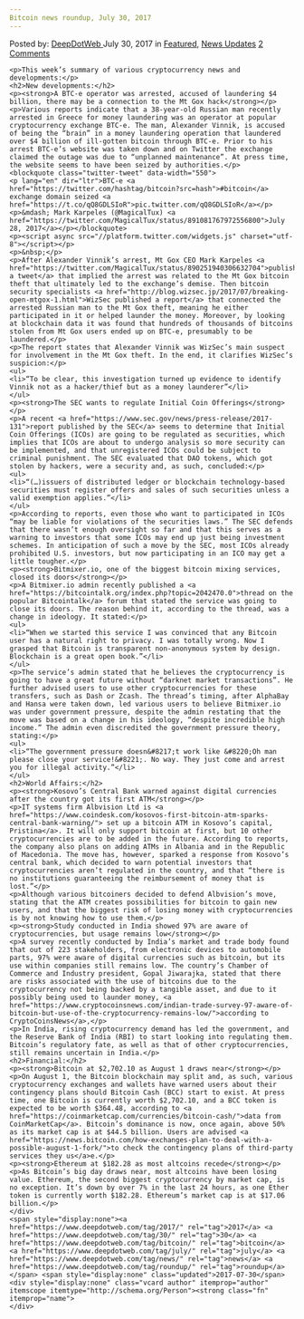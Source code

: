 ```yaml
---
Bitcoin news roundup, July 30, 2017
---
```

<article class="post-listing post-21642 post type-post status-publish format-standard has-post-thumbnail hentry  tag-3676 tag-1778 tag-bitcoin tag-july tag-news tag-roundup">
    <div class="post-inner">
        <span>Posted by: <a href="https://www.deepdotweb.com/author/admin/" title="">DeepDotWeb </a></span>
    <span>July 30, 2017</span>
    <span>in <a href="https://www.deepdotweb.com/category/deepdot-news/" rel="category tag">Featured</a>, <a href="https://www.deepdotweb.com/category/news-updates/" rel="category tag">News Updates</a></span>
    <span><a href="https://www.deepdotweb.com/2017/07/30/bitcoin-news-roundup-july-30-2017/#comments">2 Comments</a></span>
    </p>
    <div class="clear"></div>
    
    <p>This week’s summary of various cryptocurrency news and developments:</p>
    <h2>New developments:</h2>
    <p><strong>A BTC-e operator was arrested, accused of laundering $4 billion, there may be a connection to the Mt Gox hack</strong></p>
    <p>Various reports indicate that a 38-year-old Russian man recently arrested in Greece for money laundering was an operator at popular cryptocurrency exchange BTC-e. The man, Alexander Vinnik, is accused of being the “brain” in a money laundering operation that laundered over $4 billion of ill-gotten bitcoin through BTC-e. Prior to his arrest BTC-e’s website was taken down and on Twitter the exchange claimed the outage was due to “unplanned maintenance”. At press time, the website seems to have been seized by authorities.</p>
    <blockquote class="twitter-tweet" data-width="550">
    <p lang="en" dir="ltr">BTC-e <a href="https://twitter.com/hashtag/bitcoin?src=hash">#bitcoin</a> exchange domain seized <a href="https://t.co/qQ8GDLSIoR">pic.twitter.com/qQ8GDLSIoR</a></p>
    <p>&mdash; Mark Karpeles (@MagicalTux) <a href="https://twitter.com/MagicalTux/status/891081767972556800">July 28, 2017</a></p></blockquote>
    <p><script async src="//platform.twitter.com/widgets.js" charset="utf-8"></script></p>
    <p>&nbsp;</p>
    <p>After Alexander Vinnik’s arrest, Mt Gox CEO Mark Karpeles <a href="https://twitter.com/MagicalTux/status/890251940306632704">published a tweet</a> that implied the arrest was related to the Mt Gox bitcoin theft that ultimately led to the exchange’s demise. Then bitcoin security specialists <a href="http://blog.wizsec.jp/2017/07/breaking-open-mtgox-1.html">WizSec published a report</a> that connected the arrested Russian man to the Mt Gox theft, meaning he either participated in it or helped launder the money. Moreover, by looking at blockchain data it was found that hundreds of thousands of bitcoins stolen from Mt Gox users ended up on BTC-e, presumably to be laundered.</p>
    <p>The report states that Alexander Vinnik was WizSec’s main suspect for involvement in the Mt Gox theft. In the end, it clarifies WizSec’s suspicion:</p>
    <ul>
    <li>“To be clear, this investigation turned up evidence to identify Vinnik not as a hacker/thief but as a money launderer”</li>
    </ul>
    <p><strong>The SEC wants to regulate Initial Coin Offerings</strong></p>
    <p>A recent <a href="https://www.sec.gov/news/press-release/2017-131">report published by the SEC</a> seems to determine that Initial Coin Offerings (ICOs) are going to be regulated as securities, which implies that ICOs are about to undergo analysis so more security can be implemented, and that unregistered ICOs could be subject to criminal punishment. The SEC evaluated that DAO tokens, which got stolen by hackers, were a security and, as such, concluded:</p>
    <ul>
    <li>“(…)issuers of distributed ledger or blockchain technology-based securities must register offers and sales of such securities unless a valid exemption applies.”</li>
    </ul>
    <p>According to reports, even those who want to participated in ICOs “may be liable for violations of the securities laws.” The SEC defends that there wasn’t enough oversight so far and that this serves as a warning to investors that some ICOs may end up just being investment schemes. In anticipation of such a move by the SEC, most ICOs already prohibited U.S. investors, but now participating in an ICO may get a little tougher.</p>
    <p><strong>Bitmixer.io, one of the biggest bitcoin mixing services, closed its doors</strong></p>
    <p>A Bitmixer.io admin recently published a <a href="https://bitcointalk.org/index.php?topic=2042470.0">thread on the popular Bitcointalk</a> forum that stated the service was going to close its doors. The reason behind it, according to the thread, was a change in ideology. It stated:</p>
    <ul>
    <li>“When we started this service I was convinced that any Bitcoin user has a natural right to privacy. I was totally wrong. Now I grasped that Bitcoin is transparent non-anonymous system by design. Blockchain is a great open book.”</li>
    </ul>
    <p>The service’s admin stated that he believes the cryptocurrency is going to have a great future without “darknet market transactions”. He further advised users to use other cryptocurrencies for these transfers, such as Dash or Zcash. The thread’s timing, after AlphaBay and Hansa were taken down, led various users to believe Bitmixer.io was under government pressure, despite the admin restating that the move was based on a change in his ideology, “despite incredible high income.” The admin even discredited the government pressure theory, stating:</p>
    <ul>
    <li>“The government pressure doesn&#8217;t work like &#8220;Oh man please close your service!&#8221;. No way. They just come and arrest you for illegal activity.”</li>
    </ul>
    <h2>World Affairs:</h2>
    <p><strong>Kosovo’s Central Bank warned against digital currencies after the country got its first ATM</strong></p>
    <p>IT systems firm Albvision Ltd is <a href="https://www.coindesk.com/kosovos-first-bitcoin-atm-sparks-central-bank-warning/"> set up a bitcoin ATM in Kosovo’s capital, Pristina</a>. It will only support bitcoin at first, but 10 other cryptocurrencies are to be added in the future. According to reports, the company also plans on adding ATMs in Albania and in the Republic of Macedonia. The move has, however, sparked a response from Kosovo’s central bank, which decided to warn potential investors that cryptocurrencies aren’t regulated in the country, and that “there is no institutions guaranteeing the reimbursement of money that is lost.”</p>
    <p>Although various bitcoiners decided to defend Albvision’s move, stating that the ATM creates possibilities for bitcoin to gain new users, and that the biggest risk of losing money with cryptocurrencies is by not knowing how to use them.</p>
    <p><strong>Study conducted in India showed 97% are aware of cryptocurrencies, but usage remains low</strong></p>
    <p>A survey recently conducted by India’s market and trade body found that out of 223 stakeholders, from electronic devices to automobile parts, 97% were aware of digital currencies such as bitcoin, but its use within companies still remains low. The country’s Chamber of Commerce and Industry president, Gopal Jiwarajka, stated that there are risks associated with the use of bitcoins due to the cryptocurrency not being backed by a tangible asset, and due to it possibly being used to launder money, <a href="https://www.cryptocoinsnews.com/indian-trade-survey-97-aware-of-bitcoin-but-use-of-the-cryptocurrency-remains-low/">according to CryptoCoinsNews</a>,</p>
    <p>In India, rising cryptocurrency demand has led the government, and the Reserve Bank of India (RBI) to start looking into regulating them. Bitcoin’s regulatory fate, as well as that of other cryptocurrencies, still remains uncertain in India.</p>
    <h2>Financial:</h2>
    <p><strong>Bitcoin at $2,702.10 as August 1 draws near</strong></p>
    <p>On August 1, the Bitcoin blockchain may split and, as such, various cryptocurrency exchanges and wallets have warned users about their contingency plans should Bitcoin Cash (BCC) start to exist. At press time, one Bitcoin is currently worth $2,702.10, and a BCC token is expected to be worth $364.48, according to <a href="https://coinmarketcap.com/currencies/bitcoin-cash/">data from CoinMarketCap</a>. Bitcoin’s dominance is now, once again, above 50% as its market cap is at $44.5 billion. Users are advised <a href="https://news.bitcoin.com/how-exchanges-plan-to-deal-with-a-possible-august-1-fork/">to check the contingency plans of third-party services they us</a>e.</p>
    <p><strong>Ethereum at $182.28 as most altcoins recede</strong></p>
    <p>As Bitcoin’s big day draws near, most altcoins have been losing value. Ethereum, the second biggest cryptocurrency by market cap, is no exception. It’s down by over 7% in the last 24 hours, as one Ether token is currently worth $182.28. Ethereum’s market cap is at $17.06 billion.</p>
    </div>
    <span style="display:none"><a href="https://www.deepdotweb.com/tag/2017/" rel="tag">2017</a> <a href="https://www.deepdotweb.com/tag/30/" rel="tag">30</a> <a href="https://www.deepdotweb.com/tag/bitcoin/" rel="tag">bitcoin</a> <a href="https://www.deepdotweb.com/tag/july/" rel="tag">july</a> <a href="https://www.deepdotweb.com/tag/news/" rel="tag">news</a> <a href="https://www.deepdotweb.com/tag/roundup/" rel="tag">roundup</a></span> <span style="display:none" class="updated">2017-07-30</span>
    <div style="display:none" class="vcard author" itemprop="author" itemscope itemtype="http://schema.org/Person"><strong class="fn" itemprop="name">
    </div>
</article>

